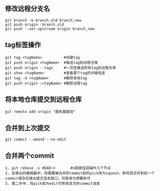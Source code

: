 ## 修改远程分支名

	git branch -m branch_old branch_new 
	git push origin :branch_old
	git push --set-upstream origin branch_new

## tag标签操作

	git tag <tagName>          #创建tag
	git push origin <tagName>  #推送tag到远程仓库
	git push origin --tags     #一次性推送所有tag到远程仓库
	git show <tagName>         #查看某个tag的详细信息
	git tag -d <tagName>       #删除本地tag
	git push origin :<tagName> #删除远程tag

## 将本地仓库提交到远程仓库
	git remote add origin "服务器路径"

## 合并到上次提交
	git commit --amend --no-edit

## 合并两个commit
	1. git rebase -i HEAD~n       #n就是往回操作几个节点
	2. 在弹出的编辑器中，将需要被合并的commit前的pick改为squash，即将其合并到前一个commit保存后弹出提交信息窗口，将其改为想要即可
	3. 第二步中，将pick改为edit可修改该次的commit消息